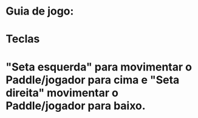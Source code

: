# Guia de jogo:
# Teclas
# "Seta esquerda" para movimentar o Paddle/jogador para cima e "Seta direita" movimentar o Paddle/jogador para baixo.

